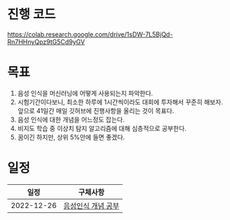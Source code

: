 # 진행 코드
https://colab.research.google.com/drive/1sDW-7L5BjQd-Rn7HHnyQpz9tG5Cd9yGV

# 목표
1. 음성 인식을 머신러닝에 어떻게 사용되는지 파악한다.
2. 시험기간이다보니, 최소한 하루에 1시간씩이라도 대회에 투자해서 꾸준히 해보자. 앞으로 41일간 매일 깃허브에 진행사항을 올리는 것이 목표다.
3. 음성 인식에 대한 개념을 어느정도 잡는다.
4. 비지도 학습 중 이상치 탐지 알고리즘에 대해 심층적으로 공부한다.
5. 꿈이긴 하지만, 상위 5%안에 들면 좋겠다.

# 일정
|일정|구체사항|
|------|---|
|2022-12-26|[음성인식 개념 공부](https://github.com/stockmanager1/toy-project/tree/main/%EA%B8%B0%EA%B3%84%20%EA%B3%A0%EC%9E%A5%20%EC%A7%84%EB%8B%A8%20ai%20%EB%A7%8C%EB%93%A4%EA%B8%B0/2022-12-06%201%EC%9D%BC%EC%B0%A8)|

